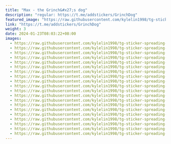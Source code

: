 ```yaml
---
title: "Max - the Grinch&#x27;s dog"
description: "regular: https://t.me/addstickers/GrinchDog"
featured_image: "https://raw.githubusercontent.com/kylelin1998/tg-sticker-spreading-worldwide-images/main/img/537322f5-347a-4ec1-bcff-41e6a6f30a1c.jpg"
link: "https://t.me/addstickers/GrinchDog"
weight: 3
date: 2024-01-23T08:03:22+08:00
images:
  - https://raw.githubusercontent.com/kylelin1998/tg-sticker-spreading-worldwide-images/main/img/537322f5-347a-4ec1-bcff-41e6a6f30a1c.jpg
  - https://raw.githubusercontent.com/kylelin1998/tg-sticker-spreading-worldwide-images/main/img/f2a84f88-3b0e-4ff5-b46d-38a1999abcbe.jpg
  - https://raw.githubusercontent.com/kylelin1998/tg-sticker-spreading-worldwide-images/main/img/abbacf55-c877-4e88-a5d2-e6ce8f634c8b.jpg
  - https://raw.githubusercontent.com/kylelin1998/tg-sticker-spreading-worldwide-images/main/img/87fd9b62-6005-44a7-88d2-d4bf7feb4ab0.jpg
  - https://raw.githubusercontent.com/kylelin1998/tg-sticker-spreading-worldwide-images/main/img/7e90c1b9-d4b0-4f65-a2fa-68ca1defe946.jpg
  - https://raw.githubusercontent.com/kylelin1998/tg-sticker-spreading-worldwide-images/main/img/6f2f9ce2-2e67-44bd-a582-82ccd3341f85.jpg
  - https://raw.githubusercontent.com/kylelin1998/tg-sticker-spreading-worldwide-images/main/img/1bd37191-d435-4eeb-a663-945fed950b18.jpg
  - https://raw.githubusercontent.com/kylelin1998/tg-sticker-spreading-worldwide-images/main/img/940958f9-b1cf-4968-bf8e-d17a38bf27a9.jpg
  - https://raw.githubusercontent.com/kylelin1998/tg-sticker-spreading-worldwide-images/main/img/a497955a-ef4f-4796-83cd-cdc838516190.jpg
  - https://raw.githubusercontent.com/kylelin1998/tg-sticker-spreading-worldwide-images/main/img/2890062b-3eb6-4b6a-ad3b-9f19e58d5236.jpg
  - https://raw.githubusercontent.com/kylelin1998/tg-sticker-spreading-worldwide-images/main/img/47b4d99a-95b8-4eed-b9f8-14e21161e8f2.jpg
  - https://raw.githubusercontent.com/kylelin1998/tg-sticker-spreading-worldwide-images/main/img/410db1f5-b24e-45b3-a124-c8aa50f1066e.jpg
  - https://raw.githubusercontent.com/kylelin1998/tg-sticker-spreading-worldwide-images/main/img/f838c001-3e25-4291-aaec-777555a571e9.jpg
  - https://raw.githubusercontent.com/kylelin1998/tg-sticker-spreading-worldwide-images/main/img/de0a7769-bc0a-4a99-a33e-ffab9c11fd7f.jpg
  - https://raw.githubusercontent.com/kylelin1998/tg-sticker-spreading-worldwide-images/main/img/bab85de1-c84f-4820-9297-57d3a8c81279.jpg
  - https://raw.githubusercontent.com/kylelin1998/tg-sticker-spreading-worldwide-images/main/img/2fe1caae-97ca-4122-9695-b8a8c2daa962.jpg
  - https://raw.githubusercontent.com/kylelin1998/tg-sticker-spreading-worldwide-images/main/img/c1af9b7d-1591-4eda-970f-aac04d6fb2c0.jpg
  - https://raw.githubusercontent.com/kylelin1998/tg-sticker-spreading-worldwide-images/main/img/8db56acf-82e2-4738-9171-c59fa442a401.jpg
  - https://raw.githubusercontent.com/kylelin1998/tg-sticker-spreading-worldwide-images/main/img/296b579f-3f18-4896-a542-27fbd4a7ed52.jpg
  - https://raw.githubusercontent.com/kylelin1998/tg-sticker-spreading-worldwide-images/main/img/97197c83-2d51-448d-ac47-d925ca817828.jpg
---
```


